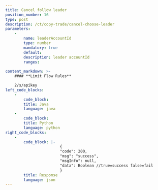 ```yaml
---
title: Cancel follow leader
position_number: 16
type: post
description: /ct/copy-trade/cancel-choose-leader
parameters:
    -
        name: leaderAccountId
        type: number
        mandatory: true
        default:
        description: leader accountId
        ranges:
    
content_markdown: >-
    #### **Limit Flow Rules**

    2/s/apikey
left_code_blocks:
    -
        code_block:
        title: Java
        language: java
    -
        code_block:
        title: Python
        language: python
right_code_blocks:
    -
        code_block: |-
                        {
                        "code": 200,
                        "msg": "success",
                        "msgInfo": null,
                        "data": Boolean //true=success false=fail
                        }
        title: Response
        language: json
---
```

